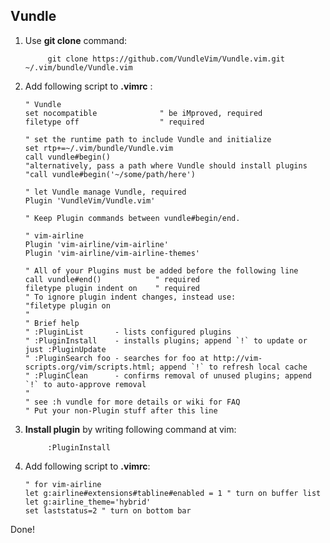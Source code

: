 ## Vundle

1. Use __git clone__ command:

            git clone https://github.com/VundleVim/Vundle.vim.git ~/.vim/bundle/Vundle.vim

2. Add following script to __.vimrc__ :

    ```vim
    " Vundle
    set nocompatible              " be iMproved, required
    filetype off                  " required

    " set the runtime path to include Vundle and initialize
    set rtp+=~/.vim/bundle/Vundle.vim
    call vundle#begin()
    "alternatively, pass a path where Vundle should install plugins
    "call vundle#begin('~/some/path/here')

    " let Vundle manage Vundle, required
    Plugin 'VundleVim/Vundle.vim'

    " Keep Plugin commands between vundle#begin/end.

    " vim-airline
    Plugin 'vim-airline/vim-airline'
    Plugin 'vim-airline/vim-airline-themes'
  
    " All of your Plugins must be added before the following line
    call vundle#end()            " required
    filetype plugin indent on    " required
    " To ignore plugin indent changes, instead use:
    "filetype plugin on
    "
    " Brief help
    " :PluginList       - lists configured plugins
    " :PluginInstall    - installs plugins; append `!` to update or just :PluginUpdate
    " :PluginSearch foo - searches for foo at http://vim-scripts.org/vim/scripts.html; append `!` to refresh local cache
    " :PluginClean      - confirms removal of unused plugins; append `!` to auto-approve removal
    "
    " see :h vundle for more details or wiki for FAQ
    " Put your non-Plugin stuff after this line
    ```

3. __Install plugin__ by writing following command at vim:

            :PluginInstall


4. Add following script to __.vimrc__:

    ```vim
    " for vim-airline
    let g:airline#extensions#tabline#enabled = 1 " turn on buffer list  
    let g:airline_theme='hybrid'
    set laststatus=2 " turn on bottom bar
    ```
    
Done!
